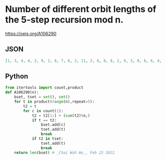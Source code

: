 # Number of different orbit lengths of the 5\-step recursion mod n\.
https://oeis.org/A106290
## JSON
```JSON
[1, 3, 4, 4, 2, 9, 2, 6, 7, 6, 2, 11, 2, 6, 8, 8, 2, 9, 3, 8, 8, 6, 4, 12, 3, 6, 10, 8, 3, 18, 2, 10, 8, 6, 4, 11, 2, 6, 8, 12, 2, 18, 4, 8, 14, 9, 4, 16, 3, 9, 8, 8, 2, 12, 4, 12, 10, 6, 3, 22]
```
## Python
```Python
from itertools import count,product
def A106290(n):
    bset, tset = set(), set()
    for t in product(range(n),repeat=5):
        t2 = t
        for c in count(1):
            t2 = t2[1:] + (sum(t2)%n,)
            if t == t2:
                bset.add(c)
                tset.add(t)
                break
            if t2 in tset:
                tset.add(t)
                break
    return len(bset) # _Chai Wah Wu_, Feb 22 2022
```
